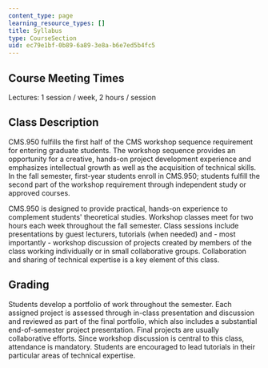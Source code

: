 ```yaml
---
content_type: page
learning_resource_types: []
title: Syllabus
type: CourseSection
uid: ec79e1bf-0b89-6a89-3e8a-b6e7ed5b4fc5
---
```


Course Meeting Times
--------------------

Lectures: 1 session / week, 2 hours / session

Class Description
-----------------

CMS.950 fulfills the first half of the CMS workshop sequence requirement for entering graduate students. The workshop sequence provides an opportunity for a creative, hands-on project development experience and emphasizes intellectual growth as well as the acquisition of technical skills. In the fall semester, first-year students enroll in CMS.950; students fulfill the second part of the workshop requirement through independent study or approved courses.

CMS.950 is designed to provide practical, hands-on experience to complement students' theoretical studies. Workshop classes meet for two hours each week throughout the fall semester. Class sessions include presentations by guest lecturers, tutorials (when needed) and - most importantly - workshop discussion of projects created by members of the class working individually or in small collaborative groups. Collaboration and sharing of technical expertise is a key element of this class.

Grading
-------

Students develop a portfolio of work throughout the semester. Each assigned project is assessed through in-class presentation and discussion and reviewed as part of the final portfolio, which also includes a substantial end-of-semester project presentation. Final projects are usually collaborative efforts. Since workshop discussion is central to this class, attendance is mandatory. Students are encouraged to lead tutorials in their particular areas of technical expertise.